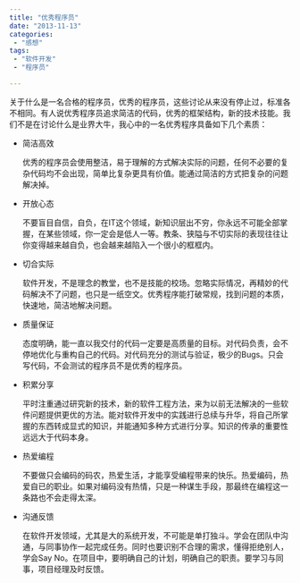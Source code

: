 ```yaml
---
title: "优秀程序员"
date: "2013-11-13"
categories:
 - "感想"
tags:
 - "软件开发"
 - "程序员"

---
```


关于什么是一名合格的程序员，优秀的程序员，这些讨论从来没有停止过，标准各不相同。有人说优秀程序员追求简洁的代码，优秀的框架结构，新的技术技能。我们不是在讨论什么是业界大牛，我心中的一名优秀程序具备如下几个素质：

  * 简洁高效

     优秀的程序员会使用整洁，易于理解的方式解决实际的问题，任何不必要的复杂代码均不会出现，简单比复杂更具有价值。能通过简洁的方式把复杂的问题解决掉。
<!--more-->
  * 开放心态

     不要盲目自信，自负，在IT这个领域，新知识层出不穷，你永远不可能全部掌握，在某些领域，你一定会是低人一等。教条、狭隘与不切实际的表现往往让你变得越来越自负，也会越来越陷入一个很小的框框内。

  * 切合实际

     软件开发，不是理念的教堂，也不是技能的校场。忽略实际情况，再精妙的代码解决不了问题，也只是一纸空文。优秀程序能打破常规，找到问题的本质，快速地，简洁地解决问题。

  * 质量保证

    态度明确，能一直以我交付的代码一定要是高质量的目标。对代码负责，会不停地优化与重构自己的代码。对代码充分的测试与验证，极少的Bugs。只会写代码，不会测试的程序员不是优秀的程序员。

  * 积累分享

    平时注重通过研究新的技术，新的软件工程方法，来为以前无法解决的一些软件问题提供更优的方法。能对软件开发中的实践进行总续与升华，将自己所掌握的东西转成显式的知识，并能通知多种方式进行分享。知识的传承的重要性远远大于代码本身。

  * 热爱编程

    不要做只会编码的码农，热爱生活，才能享受编程带来的快乐。热爱编码，热爱自已的职业。如果对编码没有热情，只是一种谋生手段，那最终在编程这一条路也不会走得太深。

  * 沟通反馈

    在软件开发领域，尤其是大的系统开发，不可能是单打独斗。学会在团队中沟通，与同事协作一起完成任务。同时也要识别不合理的需求，懂得拒绝别人，学会Say No。在项目中，要明确自己的计划，明确自己的职责。要学习与同事，项目经理及时反馈。
